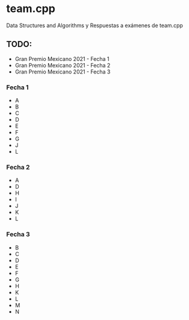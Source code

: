# team.cpp

Data Structures and Algorithms y Respuestas a exámenes de team.cpp

## TODO:
- Gran Premio Mexicano 2021 - Fecha 1
- Gran Premio Mexicano 2021 - Fecha 2
- Gran Premio Mexicano 2021 - Fecha 3

### Fecha 1
- A
- B
- C
- D
- E
- F
- G
- J
- L

### Fecha 2
- A
- D
- H
- I
- J
- K
- L

### Fecha 3
- B
- C
- D
- E
- F
- G
- H
- K
- L
- M
- N
